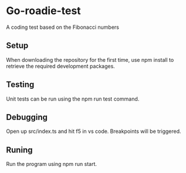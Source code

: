 # Go-roadie-test

A coding test based on the Fibonacci numbers

## Setup

When downloading the repository for the first time, use npm install to retrieve the required development packages.

## Testing

Unit tests can be run using the npm run test command.

## Debugging

Open up src/index.ts and hit f5 in vs code. Breakpoints will be triggered.

## Runing

Run the program using npm run start.
